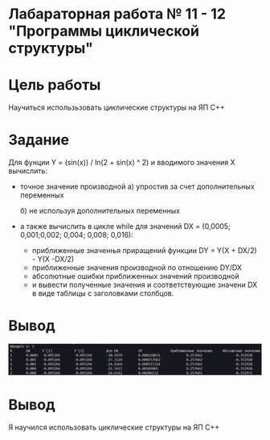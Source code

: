 # Лабараторная работа № 11 - 12 "Программы циклической структуры"

# Цель работы
Научиться использьзовать циклические структуры на ЯП C++

# Задание
Для фунции Y = (sin(x)) / ln(2 + sin(x) ^ 2) и вводимого значения X вычислить:
- точное значение производной
    a) упростив за счет дополнительных переменных 
    
    б) не используя дополнительных переменных
- а также вычислить в цикле while для значений DX = (0,0005; 0,001;0,002; 0,004; 0,008; 0,016):
    - приближенные значенњя приращений функции DY = Y(X + DX/2) - Y(X -DX/2)
    - приближенные значения производной по отношению DY/DX
    - абсолютные ошибки приближенных значений производной
    - и вывести полученные значения и соответствующие значени DX в
      виде таблицы с заголовками столбцов.


# Вывод
![Alt text](image-3.png)


# Вывод
Я научился использовать циклические структуры на ЯП C++